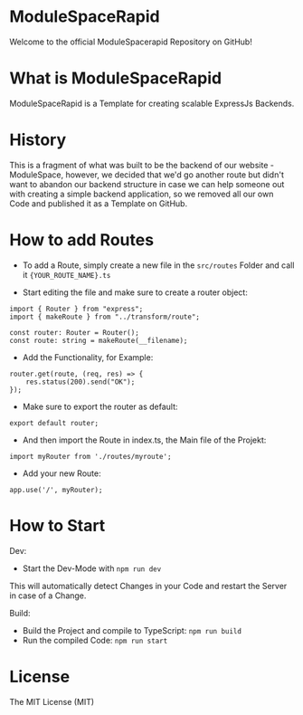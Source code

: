 # ModuleSpaceRapid

Welcome to the official ModuleSpacerapid Repository on GitHub!

# What is ModuleSpaceRapid

ModuleSpaceRapid is a Template for creating scalable ExpressJs Backends.

# History

This is a fragment of what was built to be the backend of our website - ModuleSpace, however, we decided that we'd go another route but didn't want to abandon our backend structure in case we can help someone out with creating a simple backend application, so we removed all our own Code and published it as a Template on GitHub.

# How to add Routes

- To add a Route, simply create a new file in the ```src/routes``` Folder and call it ```{YOUR_ROUTE_NAME}.ts```

- Start editing the file and make sure to create a router object:
```
import { Router } from "express";
import { makeRoute } from "../transform/route";

const router: Router = Router();
const route: string = makeRoute(__filename);
```
- Add the Functionality, for Example:
```
router.get(route, (req, res) => {
    res.status(200).send("OK");
});
```

- Make sure to export the router as default:

```
export default router;
```

- And then import the Route in index.ts, the Main file of the Projekt:

```
import myRouter from './routes/myroute';
```

- Add your new Route:

```
app.use('/', myRouter);

```

# How to Start

Dev:
- Start the Dev-Mode with ```npm run dev```

This will automatically detect Changes in your Code and restart the Server in case of a Change.

Build:
- Build the Project and compile to TypeScript: ```npm run build``` 
- Run the compiled Code: ```npm run start```

# License

The MIT License (MIT)